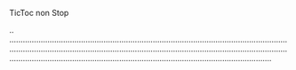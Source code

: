 TicToc non Stop

..
.............................................................................................................................................................................................................................................................................................................................................................................